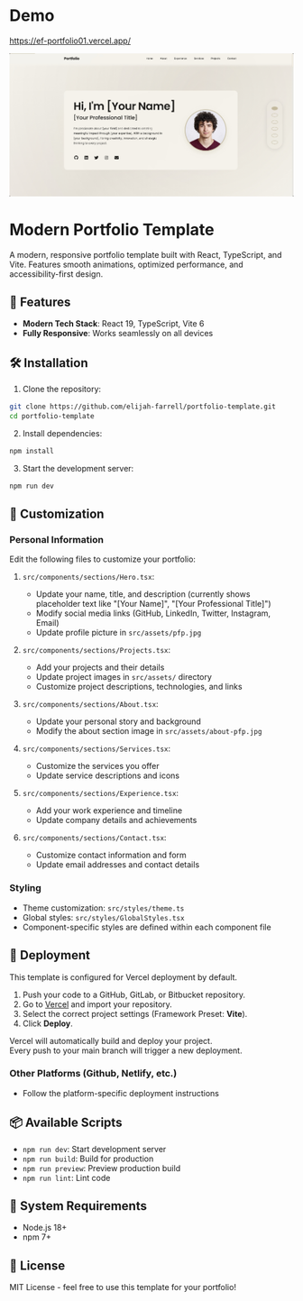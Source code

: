 
# Demo
https://ef-portfolio01.vercel.app/

![Portfolio Preview](src/assets/default-preview.png)

# Modern Portfolio Template

A modern, responsive portfolio template built with React, TypeScript, and Vite. Features smooth animations, optimized performance, and accessibility-first design.

## 🚀 Features

- **Modern Tech Stack**: React 19, TypeScript, Vite 6
- **Fully Responsive**: Works seamlessly on all devices

## 🛠️ Installation

1. Clone the repository:
```bash
git clone https://github.com/elijah-farrell/portfolio-template.git
cd portfolio-template
```

2. Install dependencies:
```bash
npm install
```

3. Start the development server:
```bash
npm run dev
```

## 📝 Customization

### Personal Information
Edit the following files to customize your portfolio:

1. `src/components/sections/Hero.tsx`:
   - Update your name, title, and description (currently shows placeholder text like "[Your Name]", "[Your Professional Title]")
   - Modify social media links (GitHub, LinkedIn, Twitter, Instagram, Email)
   - Update profile picture in `src/assets/pfp.jpg`

2. `src/components/sections/Projects.tsx`:
   - Add your projects and their details
   - Update project images in `src/assets/` directory
   - Customize project descriptions, technologies, and links

3. `src/components/sections/About.tsx`:
   - Update your personal story and background
   - Modify the about section image in `src/assets/about-pfp.jpg`

4. `src/components/sections/Services.tsx`:
   - Customize the services you offer
   - Update service descriptions and icons

5. `src/components/sections/Experience.tsx`:
   - Add your work experience and timeline
   - Update company details and achievements

6. `src/components/sections/Contact.tsx`:
   - Customize contact information and form
   - Update email addresses and contact details

### Styling
- Theme customization: `src/styles/theme.ts`
- Global styles: `src/styles/GlobalStyles.tsx`
- Component-specific styles are defined within each component file

## 🚀 Deployment

This template is configured for Vercel deployment by default.

1. Push your code to a GitHub, GitLab, or Bitbucket repository.
2. Go to [Vercel](https://vercel.com) and import your repository.
3. Select the correct project settings (Framework Preset: **Vite**).
4. Click **Deploy**.

Vercel will automatically build and deploy your project.  
Every push to your main branch will trigger a new deployment.

### Other Platforms (Github, Netlify, etc.)

- Follow the platform-specific deployment instructions

## 📦 Available Scripts

- `npm run dev`: Start development server
- `npm run build`: Build for production
- `npm run preview`: Preview production build
- `npm run lint`: Lint code

## 🔧 System Requirements

- Node.js 18+
- npm 7+

## 📄 License

MIT License - feel free to use this template for your portfolio!
